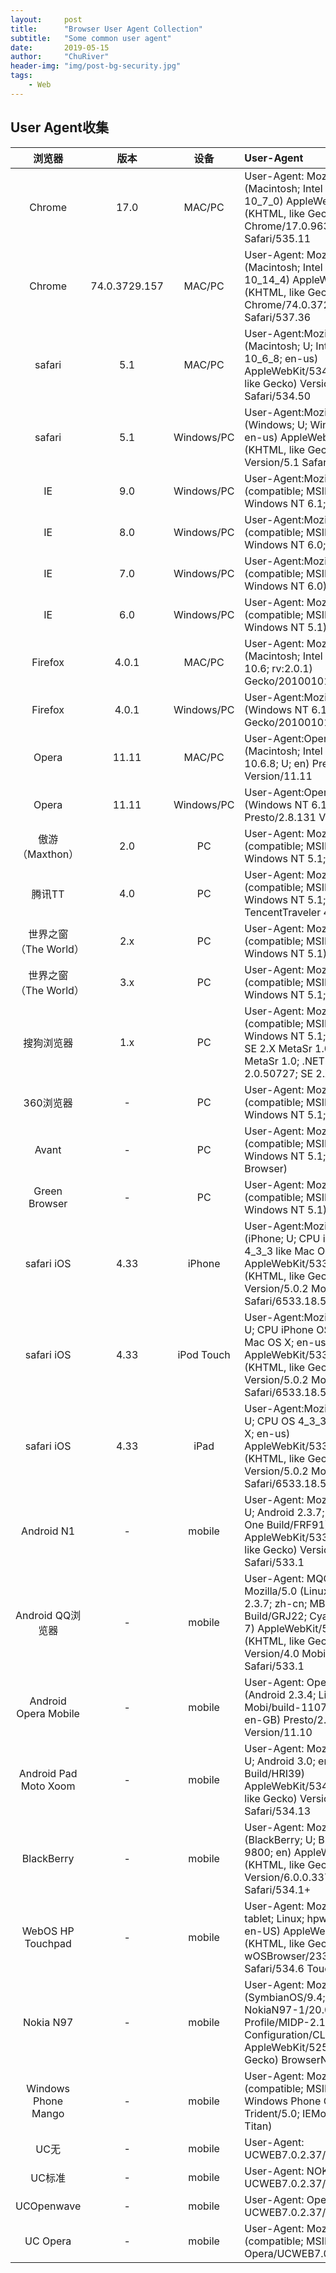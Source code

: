 ```yaml
---
layout:     post
title:      "Browser User Agent Collection"
subtitle:   "Some common user agent"
date:       2019-05-15
author:     "ChuRiver"
header-img: "img/post-bg-security.jpg"
tags:
    - Web
---
```


## User Agent收集

浏览器|版本|设备|User-Agent
:-:|:-:|:-:|:-
Chrome|17.0|MAC/PC|User-Agent: Mozilla/5.0 (Macintosh; Intel Mac OS X 10_7_0) AppleWebKit/535.11 (KHTML, like Gecko) Chrome/17.0.963.56 Safari/535.11
Chrome|74.0.3729.157|MAC/PC|User-Agent: Mozilla/5.0 (Macintosh; Intel Mac OS X 10_14_4) AppleWebKit/537.36 (KHTML, like Gecko) Chrome/74.0.3729.131 Safari/537.36
safari|5.1|MAC/PC|User-Agent:Mozilla/5.0 (Macintosh; U; Intel Mac OS X 10_6_8; en-us) AppleWebKit/534.50 (KHTML, like Gecko) Version/5.1 Safari/534.50
safari|5.1|Windows/PC|User-Agent:Mozilla/5.0 (Windows; U; Windows NT 6.1; en-us) AppleWebKit/534.50 (KHTML, like Gecko) Version/5.1 Safari/534.50
IE|9.0|Windows/PC|User-Agent:Mozilla/5.0 (compatible; MSIE 9.0; Windows NT 6.1; Trident/5.0;
IE|8.0|Windows/PC|User-Agent:Mozilla/4.0 (compatible; MSIE 8.0; Windows NT 6.0; Trident/4.0)
IE|7.0|Windows/PC|User-Agent:Mozilla/4.0 (compatible; MSIE 7.0; Windows NT 6.0)
IE|6.0|Windows/PC|User-Agent: Mozilla/4.0 (compatible; MSIE 6.0; Windows NT 5.1)
Firefox|4.0.1|MAC/PC|User-Agent: Mozilla/5.0 (Macintosh; Intel Mac OS X 10.6; rv:2.0.1) Gecko/20100101 Firefox/4.0.1
Firefox|4.0.1|Windows/PC|User-Agent:Mozilla/5.0 (Windows NT 6.1; rv:2.0.1) Gecko/20100101 Firefox/4.0.1
Opera|11.11|MAC/PC|User-Agent:Opera/9.80 (Macintosh; Intel Mac OS X 10.6.8; U; en) Presto/2.8.131 Version/11.11
Opera|11.11|Windows/PC|User-Agent:Opera/9.80 (Windows NT 6.1; U; en) Presto/2.8.131 Version/11.11
傲游（Maxthon）|2.0|PC|User-Agent: Mozilla/4.0 (compatible; MSIE 7.0; Windows NT 5.1; Maxthon 2.0)
腾讯TT|4.0|PC|User-Agent: Mozilla/4.0 (compatible; MSIE 7.0; Windows NT 5.1; TencentTraveler 4.0)
世界之窗（The World）|2.x|PC|User-Agent: Mozilla/4.0 (compatible; MSIE 7.0; Windows NT 5.1)
世界之窗（The World）|3.x|PC|User-Agent: Mozilla/4.0 (compatible; MSIE 7.0; Windows NT 5.1; The World)
搜狗浏览器|1.x|PC|User-Agent: Mozilla/4.0 (compatible; MSIE 7.0; Windows NT 5.1; Trident/4.0; SE 2.X MetaSr 1.0; SE 2.X MetaSr 1.0; .NET CLR 2.0.50727; SE 2.X MetaSr 1.0)
360浏览器|-|PC|User-Agent: Mozilla/4.0 (compatible; MSIE 7.0; Windows NT 5.1; 360SE)
Avant|-|PC|User-Agent: Mozilla/4.0 (compatible; MSIE 7.0; Windows NT 5.1; Avant Browser)
Green Browser|-|PC|User-Agent: Mozilla/4.0 (compatible; MSIE 7.0; Windows NT 5.1)
safari iOS|4.33|iPhone|User-Agent:Mozilla/5.0 (iPhone; U; CPU iPhone OS 4_3_3 like Mac OS X; en-us) AppleWebKit/533.17.9 (KHTML, like Gecko) Version/5.0.2 Mobile/8J2 Safari/6533.18.5
safari iOS|4.33|iPod Touch|User-Agent:Mozilla/5.0 (iPod; U; CPU iPhone OS 4_3_3 like Mac OS X; en-us) AppleWebKit/533.17.9 (KHTML, like Gecko) Version/5.0.2 Mobile/8J2 Safari/6533.18.5
safari iOS|4.33|iPad|User-Agent:Mozilla/5.0 (iPad; U; CPU OS 4_3_3 like Mac OS X; en-us) AppleWebKit/533.17.9 (KHTML, like Gecko) Version/5.0.2 Mobile/8J2 Safari/6533.18.5
Android N1|-|mobile|User-Agent: Mozilla/5.0 (Linux; U; Android 2.3.7; en-us; Nexus One Build/FRF91) AppleWebKit/533.1 (KHTML, like Gecko) Version/4.0 Mobile Safari/533.1
Android QQ浏览器|-|mobile|User-Agent: MQQBrowser/26 Mozilla/5.0 (Linux; U; Android 2.3.7; zh-cn; MB200 Build/GRJ22; CyanogenMod-7) AppleWebKit/533.1 (KHTML, like Gecko) Version/4.0 Mobile Safari/533.1
Android Opera Mobile|-|mobile|User-Agent: Opera/9.80 (Android 2.3.4; Linux; Opera Mobi/build-1107180945; U; en-GB) Presto/2.8.149 Version/11.10
Android Pad Moto Xoom|-|mobile|User-Agent: Mozilla/5.0 (Linux; U; Android 3.0; en-us; Xoom Build/HRI39) AppleWebKit/534.13 (KHTML, like Gecko) Version/4.0 Safari/534.13
BlackBerry|-|mobile|User-Agent: Mozilla/5.0 (BlackBerry; U; BlackBerry 9800; en) AppleWebKit/534.1+ (KHTML, like Gecko) Version/6.0.0.337 Mobile Safari/534.1+
WebOS HP Touchpad|-|mobile|User-Agent: Mozilla/5.0 (hp-tablet; Linux; hpwOS/3.0.0; U; en-US) AppleWebKit/534.6 (KHTML, like Gecko) wOSBrowser/233.70 Safari/534.6 TouchPad/1.0
Nokia N97|-|mobile|User-Agent: Mozilla/5.0 (SymbianOS/9.4; Series60/5.0 NokiaN97-1/20.0.019; Profile/MIDP-2.1 Configuration/CLDC-1.1) AppleWebKit/525 (KHTML, like Gecko) BrowserNG/7.1.18124
Windows Phone Mango|-|mobile|User-Agent: Mozilla/5.0 (compatible; MSIE 9.0; Windows Phone OS 7.5; Trident/5.0; IEMobile/9.0; HTC; Titan)
UC无|-|mobile|User-Agent: UCWEB7.0.2.37/28/999
UC标准|-|mobile|User-Agent: NOKIA5700/ UCWEB7.0.2.37/28/999
UCOpenwave|-|mobile|User-Agent: Openwave/ UCWEB7.0.2.37/28/999
UC Opera|-|mobile|User-Agent: Mozilla/4.0 (compatible; MSIE 6.0; ) Opera/UCWEB7.0.2.37/28/999
